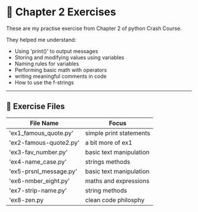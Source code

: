 # 🧪 Chapter 2 Exercises

These are my practise exercise from Chapter 2 of python Crash Course.

They helped me understand:

- Using 'print()' to output messages
- Storing and modifying values using variables
- Naming rules for variables
- Performing basic math with operators
- writing meaningful comments in code
- How to use the f-strings

---

## 📂 Exercise Files

| File Name              | Focus                   |
| ---------------------- | ----------------------- |
| 'ex1_famous_quote.py'  | simple print statements |
| 'ex2-famous-quote2.py' | a bit more of ex1       |
| 'ex3-fav_number.py'    | basic text manipulation |
| 'ex4-name_case.py'     | strings methods         |
| 'ex5-prsnl_message.py' | basic text manipulation |
| 'ex6-nmber_eight.py'   | maths and expressions   |
| 'ex7-strip-name.py'    | string methods          |
| 'ex8-zen.py            | clean code philosphy    |
